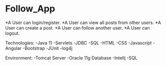 # Follow_App
*A User can login/register.
*A User can view all posts from other users.
*A User can create a post.
*A User can follow another user.
*A User can logout.

Technologies: -Java 11 -Servlets -JDBC -SQL -HTML -CSS -Javascript -Angular -Bootstrap -JUnit -log4j 

Environment: -Tomcat Server -Oracle 11g Database -Intellj -SQL
